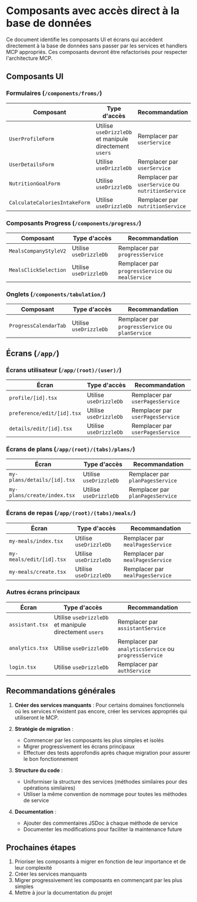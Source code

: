 # Composants avec accès direct à la base de données

Ce document identifie les composants UI et écrans qui accèdent directement à la base de données sans passer par les services et handlers MCP appropriés. Ces composants devront être refactorisés pour respecter l'architecture MCP.

## Composants UI

### Formulaires (`/components/froms/`)

| Composant | Type d'accès | Recommandation |
|-----------|--------------|----------------|
| `UserProfileForm` | Utilise `useDrizzleDb` et manipule directement `users` | Remplacer par `userService` |
| `UserDetailsForm` | Utilise `useDrizzleDb` | Remplacer par `userService` |
| `NutritionGoalForm` | Utilise `useDrizzleDb` | Remplacer par `userService` ou `nutritionService` |
| `CalculateCaloriesIntakeForm` | Utilise `useDrizzleDb` | Remplacer par `nutritionService` |

### Composants Progress (`/components/progress/`)

| Composant | Type d'accès | Recommandation |
|-----------|--------------|----------------|
| `MealsCompanyStyleV2` | Utilise `useDrizzleDb` | Remplacer par `progressService` |
| `MealsClickSelection` | Utilise `useDrizzleDb` | Remplacer par `progressService` ou `mealService` |

### Onglets (`/components/tabulation/`)

| Composant | Type d'accès | Recommandation |
|-----------|--------------|----------------|
| `ProgressCalendarTab` | Utilise `useDrizzleDb` | Remplacer par `progressService` ou `planService` |

## Écrans (`/app/`)

### Écrans utilisateur (`/app/(root)/(user)/`)

| Écran | Type d'accès | Recommandation |
|-------|--------------|----------------|
| `profile/[id].tsx` | Utilise `useDrizzleDb` | Remplacer par `userPagesService` |
| `preference/edit/[id].tsx` | Utilise `useDrizzleDb` | Remplacer par `userPagesService` |
| `details/edit/[id].tsx` | Utilise `useDrizzleDb` | Remplacer par `userPagesService` |

### Écrans de plans (`/app/(root)/(tabs)/plans/`)

| Écran | Type d'accès | Recommandation |
|-------|--------------|----------------|
| `my-plans/details/[id].tsx` | Utilise `useDrizzleDb` | Remplacer par `planPagesService` |
| `my-plans/create/index.tsx` | Utilise `useDrizzleDb` | Remplacer par `planPagesService` |

### Écrans de repas (`/app/(root)/(tabs)/meals/`)

| Écran | Type d'accès | Recommandation |
|-------|--------------|----------------|
| `my-meals/index.tsx` | Utilise `useDrizzleDb` | Remplacer par `mealPagesService` |
| `my-meals/edit/[id].tsx` | Utilise `useDrizzleDb` | Remplacer par `mealPagesService` |
| `my-meals/create.tsx` | Utilise `useDrizzleDb` | Remplacer par `mealPagesService` |

### Autres écrans principaux

| Écran | Type d'accès | Recommandation |
|-------|--------------|----------------|
| `assistant.tsx` | Utilise `useDrizzleDb` et manipule directement `users` | Remplacer par `assistantService` |
| `analytics.tsx` | Utilise `useDrizzleDb` | Remplacer par `analyticsService` ou `progressService` |
| `login.tsx` | Utilise `useDrizzleDb` | Remplacer par `authService` |

## Recommandations générales

1. **Créer des services manquants** : Pour certains domaines fonctionnels où les services n'existent pas encore, créer les services appropriés qui utiliseront le MCP.

2. **Stratégie de migration** :
   - Commencer par les composants les plus simples et isolés
   - Migrer progressivement les écrans principaux
   - Effectuer des tests approfondis après chaque migration pour assurer le bon fonctionnement

3. **Structure du code** :
   - Uniformiser la structure des services (méthodes similaires pour des opérations similaires)
   - Utiliser la même convention de nommage pour toutes les méthodes de service

4. **Documentation** :
   - Ajouter des commentaires JSDoc à chaque méthode de service
   - Documenter les modifications pour faciliter la maintenance future

## Prochaines étapes

1. Prioriser les composants à migrer en fonction de leur importance et de leur complexité
2. Créer les services manquants
3. Migrer progressivement les composants en commençant par les plus simples
4. Mettre à jour la documentation du projet
